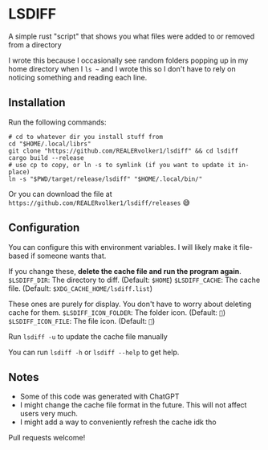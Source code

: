# LSDIFF

A simple rust "script" that shows you what files were added to or removed from a directory

I wrote this because I occasionally see random folders popping up in my home directory when I `ls ~` and I wrote this so I don't have to rely on noticing something and reading each line.

## Installation

Run the following commands:

```
# cd to whatever dir you install stuff from
cd "$HOME/.local/librs"
git clone "https://github.com/REALERvolker1/lsdiff" && cd lsdiff
cargo build --release
# use cp to copy, or ln -s to symlink (if you want to update it in-place)
ln -s "$PWD/target/release/lsdiff" "$HOME/.local/bin/"
```

Or you can download the file at `https://github.com/REALERvolker1/lsdiff/releases` 😅

## Configuration

You can configure this with environment variables. I will likely make it file-based if someone wants that.

If you change these, **delete the cache file and run the program again**.
`$LSDIFF_DIR`: The directory to diff. (Default: `$HOME`)
`$LSDIFF_CACHE`: The cache file. (Default: `$XDG_CACHE_HOME/lsdiff.list`)

These ones are purely for display. You don't have to worry about deleting cache for them.
`$LSDIFF_ICON_FOLDER`: The folder icon. (Default: ``)
`$LSDIFF_ICON_FILE`: The file icon. (Default: ``)

Run `lsdiff -u` to update the cache file manually

You can run `lsdiff -h` or `lsdiff --help` to get help.

## Notes

-   Some of this code was generated with ChatGPT
-   I might change the cache file format in the future. This will not affect users very much.
-   I might add a way to conveniently refresh the cache idk tho

Pull requests welcome!
